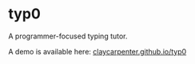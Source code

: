 typ0
====

A programmer-focused typing tutor.

A demo is available here: [claycarpenter.github.io/typ0](http://claycarpenter.github.io/typ0/)
